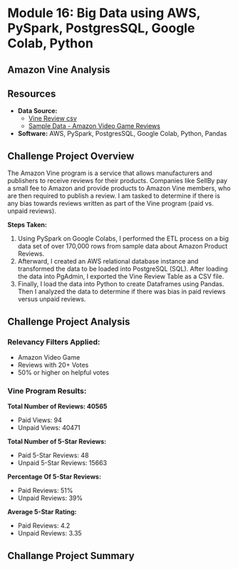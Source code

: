 # Module 16: Big Data using AWS, PySpark, PostgresSQL, Google Colab, Python




## Amazon Vine Analysis

## Resources

- **Data Source:** 
  - [Vine Review csv](resources/vine_table.csv)
  - [Sample Data - Amazon Video Game Reviews](https://s3.amazonaws.com/amazon-reviews-pds/tsv/index.txt)
- **Software:** AWS, PySpark, PostgresSQL, Google Colab, Python, Pandas

## Challenge Project Overview 

The Amazon Vine program is a service that allows manufacturers and publishers to receive reviews for their products. Companies like SellBy pay a small fee to Amazon and provide products to Amazon Vine members, who are then required to publish a review. I am tasked to determine if there is any bias towards reviews written as part of the Vine program (paid vs. unpaid reviews).

**Steps Taken:**

1) Using PySpark on Google Colabs, I performed the ETL process on a big data set of over 170,000 rows from sample data about Amazon Product Reviews. 
2) Afterward, I created an AWS relational database instance and transformed the data to be loaded into PostgreSQL (SQL). After loading the data into PgAdmin, I exported the Vine Review Table as a CSV file.
3) Finally, I load the data into Python to create Dataframes using Pandas. Then I analyzed the data to determine if there was bias in paid reviews versus unpaid reviews. 

## Challenge Project Analysis

### **Relevancy Filters Applied:**
- Amazon Video Game 
- Reviews with 20+ Votes
- 50% or higher on helpful votes

### **Vine Program Results:**

**Total Number of Reviews: 40565**
- Paid Views: 94
- Unpaid Views: 40471

**Total Number of 5-Star Reviews:**
 - Paid 5-Star Reviews: 48
 - Unpaid 5-Star Reviews: 15663

**Percentage Of 5-Star Reviews:**
- Paid Reviews: 51%
- Unpaid Reviews: 39%

**Average 5-Star Rating:**
- Paid Reviews: 4.2
- Unpaid Reviews: 3.35


## Challange Project Summary
